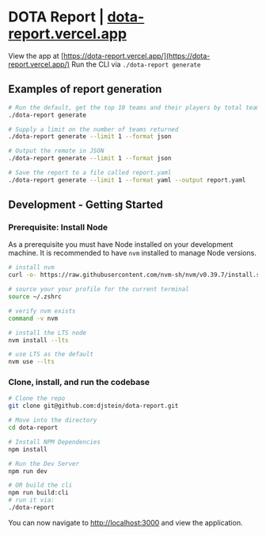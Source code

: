 # DOTA Report | [dota-report.vercel.app](https://dota-report.vercel.app/)

View the app at [https://dota-report.vercel.app/](https://dota-report.vercel.app/)
Run the CLI via `./dota-report generate`

## Examples of report generation

```bash
# Run the default, get the top 10 teams and their players by total team experience
./dota-report generate

# Supply a limit on the number of teams returned
./dota-report generate --limit 1 --format json

# Output the remote in JSON
./dota-report generate --limit 1 --format json

# Save the report to a file called report.yaml
./dota-report generate --limit 1 --format yaml --output report.yaml
```

## Development - Getting Started

### Prerequisite: Install Node

As a prerequisite you must have Node installed on your development machine.
It is recommended to have `nvm` installed to manage Node versions.

```bash
# install nvm
curl -o- https://raw.githubusercontent.com/nvm-sh/nvm/v0.39.7/install.sh | bash

# source your your profile for the current terminal
source ~/.zshrc

# verify nvm exists
command -v nvm

# install the LTS node
nvm install --lts

# use LTS as the default
nvm use --lts
```

### Clone, install, and run the codebase

```bash
# Clone the repo
git clone git@github.com:djstein/dota-report.git

# Move into the directory
cd dota-report

# Install NPM Dependencies
npm install

# Run the Dev Server
npm run dev

# OR build the cli
npm run build:cli
# run it via:
./dota-report
```

You can now navigate to [http://localhost:3000](http://localhost:3000) and view the application.

